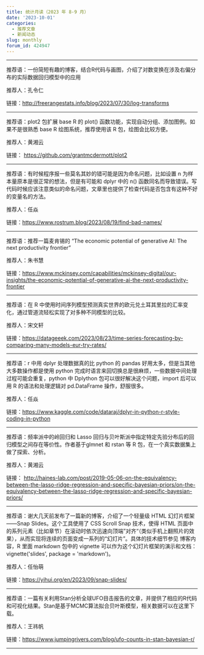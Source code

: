 ```yaml
---
title: 统计月读（2023 年 8-9 月）
date: '2023-10-01'
categories:
  - 推荐文章
  - 新闻动态
slug: monthly
forum_id: 424947
---
```


---
推荐语：一份简短有趣的博客，结合R代码与画图，介绍了对数变换在涉及右偏分布的实际数据回归模型中的应用

推荐人：孔令仁

链接：http://freerangestats.info/blog/2023/07/30/log-transforms

---

推荐语：plot2 包扩展 base R 的 plot() 函数功能，实现自动分组、添加图例。如果不是很熟悉 base R 绘图系统，推荐使用该 R 包，绘图会比较方便。

推荐人：黄湘云

链接： https://github.com/grantmcdermott/plot2

---

推荐语：有时候程序报一些莫名其妙的错可能是因为命名问题，比如设置 n 为样本量原本是很正常的想法，但是有可能和 dplyr 中的 n() 函数同名而导致错误。写代码时候应该注意类似的命名问题，文章里也提供了检查代码是否包含有这种不好的变量名的方法。

推荐人：任焱

链接：https://www.rostrum.blog/2023/08/19/find-bad-names/

---

推荐语：推荐一篇麦肯锡的 “The economic potential of generative AI: The next productivity frontier”

推荐人：朱书慧

链接：https://www.mckinsey.com/capabilities/mckinsey-digital/our-insights/the-economic-potential-of-generative-ai-the-next-productivity-frontier

---

推荐语：在 R 中使用时间序列模型预测真实世界的欧元兑土耳其里拉的汇率变化，通过管道流轻松实现了对多种不同模型的比较。

推荐人：宋文轩

链接：https://datageeek.com/2023/08/23/time-series-forecasting-by-comparing-many-models-eur-try-rates/

---

推荐语：r 中用 dplyr 处理数据真的比 python 的 pandas 好用太多，但是当其他大多数操作都是使用 python 完成时语言来回切换总是很麻烦，一些数据中间处理过程可能会重复，python 中 Dplython 包可以很好解决这个问题，import 后可以用 R 的语法和处理逻辑对 pd.DataFrame 操作，舒服很多。

推荐人：任焱

链接：https://www.kaggle.com/code/dataraj/dplyr-in-python-r-style-coding-in-python

---

推荐语：频率派中的岭回归和 Lasso 回归与贝叶斯派中指定特定先验分布后的回归模型之间存在等价性。作者基于glmnet 和 rstan 等 R 包，在一个真实数据集上做了探索、分析。

推荐人：黄湘云

链接： http://haines-lab.com/post/2019-05-06-on-the-equivalency-between-the-lasso-ridge-regression-and-specific-bayesian-priors/on-the-equivalency-between-the-lasso-ridge-regression-and-specific-bayesian-priors/

---

推荐语：谢大几天前发布了一篇新的博客，介绍了一个轻量级 HTML 幻灯片框架——Snap Slides。这个工具使用了 CSS Scroll Snap 技术，使得 HTML 页面中的系列元素（比如章节）在滚动时依次迅速向顶端”对齐“（类似手机上翻照片的效果），从而实现将连续的页面变成一系列的“幻灯片”。具体的技术细节参见 博客内容，R 里面 markdown 包中的 vignette 可以作为这个幻灯片框架的演示和文档：vignette('slides', package = 'markdown')。

推荐人：任怡萌

链接：https://yihui.org/en/2023/09/snap-slides/

---

推荐语：一篇有关利用Stan分析全球UFO目击报告的文章，并提供了相应的R代码和可视化结果。Stan是基于MCMC算法拟合贝叶斯模型，相关数据可以在这里下载。

推荐人：王祎帆

链接：https://www.jumpingrivers.com/blog/ufo-counts-in-stan-bayesian-r/

---
